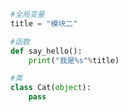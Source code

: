 
<BlogInfo id="738" title="2.测试模块" author="白日梦想猿" pv=0 read_times=0 pre_cost_time="0分4秒" category="模块" tag_list="['模块']" create_time="2020.03.17 09:22:31" update_time="2020.03.17 09:27:19" />

```python
#全局变量
title = "模块二"

#函数
def say_hello():
    print("我是%s"%title)

#类
class Cat(object):
    pass
```
